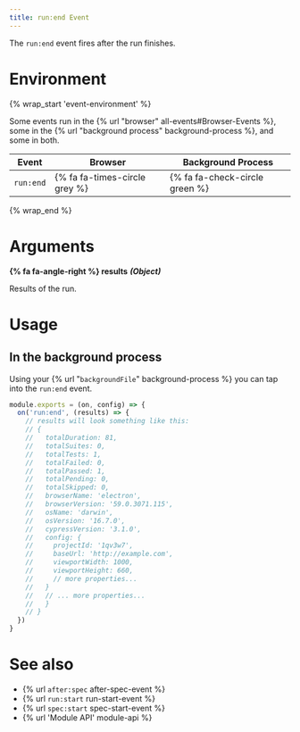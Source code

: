 ```yaml
---
title: run:end Event
---
```


The `run:end` event fires after the run finishes.

# Environment

{% wrap_start 'event-environment' %}

Some events run in the {% url "browser" all-events#Browser-Events %}, some in the {% url "background process" background-process %}, and some in both.

Event | Browser | Background Process
--- | --- | ---
`run:end` | {% fa fa-times-circle grey %} | {% fa fa-check-circle green %}

{% wrap_end %}

# Arguments

**{% fa fa-angle-right %} results** ***(Object)***

Results of the run.

# Usage

## In the background process

Using your {% url "`backgroundFile`" background-process %} you can tap into the `run:end` event.

```javascript
module.exports = (on, config) => {
  on('run:end', (results) => {
    // results will look something like this:
    // {
    //   totalDuration: 81,
    //   totalSuites: 0,
    //   totalTests: 1,
    //   totalFailed: 0,
    //   totalPassed: 1,
    //   totalPending: 0,
    //   totalSkipped: 0,
    //   browserName: 'electron',
    //   browserVersion: '59.0.3071.115',
    //   osName: 'darwin',
    //   osVersion: '16.7.0',
    //   cypressVersion: '3.1.0',
    //   config: {
    //     projectId: '1qv3w7',
    //     baseUrl: 'http://example.com',
    //     viewportWidth: 1000,
    //     viewportHeight: 660,
    //     // more properties...
    //   }
    //   // ... more properties...
    //   }
    // }
  })
}
```

# See also

- {% url `after:spec` after-spec-event %}
- {% url `run:start` run-start-event %}
- {% url `spec:start` spec-start-event %}
- {% url 'Module API' module-api %}
